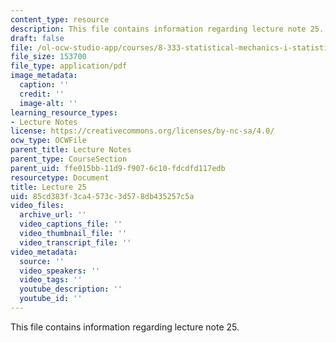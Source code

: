 ```yaml
---
content_type: resource
description: This file contains information regarding lecture note 25.
draft: false
file: /ol-ocw-studio-app/courses/8-333-statistical-mechanics-i-statistical-mechanics-of-particles-fall-2013/85cd383f3ca4573c3d578db435257c5a_MIT8_333F13_Lec25.pdf
file_size: 153700
file_type: application/pdf
image_metadata:
  caption: ''
  credit: ''
  image-alt: ''
learning_resource_types:
- Lecture Notes
license: https://creativecommons.org/licenses/by-nc-sa/4.0/
ocw_type: OCWFile
parent_title: Lecture Notes
parent_type: CourseSection
parent_uid: ffe015bb-11d9-f907-6c10-fdcdfd117edb
resourcetype: Document
title: Lecture 25
uid: 85cd383f-3ca4-573c-3d57-8db435257c5a
video_files:
  archive_url: ''
  video_captions_file: ''
  video_thumbnail_file: ''
  video_transcript_file: ''
video_metadata:
  source: ''
  video_speakers: ''
  video_tags: ''
  youtube_description: ''
  youtube_id: ''
---
```

This file contains information regarding lecture note 25.